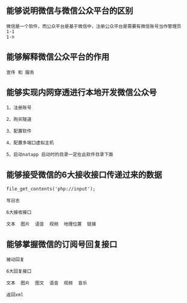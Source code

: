 ## 能够说明微信与微信公众平台的区别

```
微信是一个软件，而公众平台是基于微信中，注册公众平台是需要有微信账号当作管理员
1-1
1-n
```

## 能够解释微信公众平台的作用
```
宣传 和 服务
```
## 能够实现内网穿透进行本地开发微信公众号
```
1、注册账号

2、购买隧道

3、配置软件

4、配置多端口虚拟主机

5、启动natapp 启动时的目录一定在此软件目录下面
```
## 能够接受微信的6大接收接口传递过来的数据
```
file_get_contents('php://input');

写日志

6大接收接口

文本  图片  语音  视频  地理位置  链接
```
## 能够掌握微信的订阅号回复接口
```
被动回复

6大回复接口

文本  图片  图文  语音  视频  音乐

返回xml
```